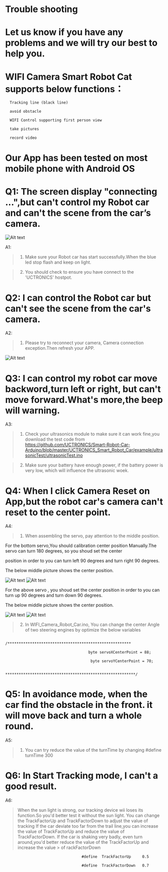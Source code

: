 
# Trouble shooting 
# Let us know if you have any problems and we will try our best to help you.

# WIFI Camera Smart Robot Cat supports below functions：
      Tracking line (black line)
      
      avoid obstacle
      
      WIFI Control supporting first person view
      
      take pictures
      
      record video
  
  # Our App has been tested on most mobile phone with Android OS
  
       
# Q1: The screen display "connecting ...",but can't control my Robot car and can't the scene from the car’s camera.
![Alt text](https://github.com/UCTRONICS/WIFI_Camera_Smart_Robot_Car/blob/master/APP_Controller/image/1.png)

A1: 
> 1. Make sure your Robot car has start successfully.When the blue led stop flash and keep on light.

> 2. You should check to ensure you have connect to the 'UCTRONICS' hostpot.


# Q2: I can control the Robot car but can't see the scene from the car's camera.

A2:
> 1. Please try to reconnect your camera, Camera connection exception.Then refresh your APP.

![Alt text](https://github.com/UCTRONICS/WIFI_Camera_Smart_Robot_Car/blob/master/APP_Controller/image/2.png)

# Q3: I can control my robot car move backword,turn left or right, but can't move forward.What's more,the beep will warning.

A3:
> 1. Check your ultrasonics module to make sure it can work fine,you download the test code from https://github.com/UCTRONICS/Smart-Robot-Car-Arduino/blob/master/UCTRONICS_Smart_Robot_Car/example/ultrasonicTest/ultrasonicTest.ino

> 2. Make sure your battery have enough power, if the battery power is very low, which will influence the ultrasonic woek.

# Q4:  When I click Camera Reset on App,but the robot car's camera can't reset to the center point.

A4:
> 1. When assembling the servo, pay attention to the middle position.

For the bottom servo,You should calibration center position Manually.The servo can turn 180 degrees, so you shoud set the center 

position in order to you can turn left 90 degrees and turn right 90 degrees.

The below middle picture shows the center position.

![Alt text](https://github.com/UCTRONICS/WIFI_Camera_Smart_Robot_Car/blob/master/APP_Controller/image/3.png)
![Alt text](https://github.com/UCTRONICS/WIFI_Camera_Smart_Robot_Car/blob/master/APP_Controller/image/5.png)

For the above servo , you shoud set the center position in order to you can turn up 90 degrees and turn down 90 degrees.

The below middle picture shows the center position.

![Alt text](https://github.com/UCTRONICS/WIFI_Camera_Smart_Robot_Car/blob/master/APP_Controller/image/4.png)
![Alt text](https://github.com/UCTRONICS/WIFI_Camera_Smart_Robot_Car/blob/master/APP_Controller/image/6.png)


> 2. In WIFI_Camera_Robot_Car.ino, You can change the center Angle of two steering engines by optimize the below variables

                           /*******************************************************
                           
                                         byte servoXCenterPoint = 88;
                                         
                                          byte servoYCenterPoint = 70;
                                          
                            **********************************************************/
 # Q5: In avoidance mode, when the car find the obstacle in the front. it will move back and turn a whole round.
 
 A5:
 > 1. You can try reduce the value of the turnTime by changing #define  turnTime    300
 
 # Q6: In Start Tracking mode, I can't a good result.
 
 A6:
 > When the sun light is strong, our tracking device wii loses its function.So you'd better test it without the sun light.
 > You can change the TrackFactorUp and TrackFactorDown to adjust the value of tracking
 > If the car deviate too far from the trail line,you can increase the value of TrackFactorUp and reduce the value of  
 > TrackFactorDown.
 > If the car is shaking very badly, even turn around,you'd better reduce the  value of the TrackFactorUp and increase the value           >  of rackFactorDown
 
                                      #define  TrackFactorUp     0.5

                                      #define  TrackFactorDown   0.7


